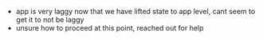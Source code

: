 - app is very laggy now that we have lifted state to app level, cant seem to get it to not be laggy
- unsure how to proceed at this point, reached out for help